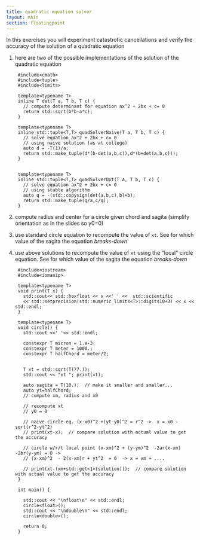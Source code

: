 ```yaml
---
title: quadratic equation solver
layout: main
section: floatingpoint
---
```


In this exercises you will experiment catastrofic cancellations and verify the accuracy of the solution of a quadratic equation

1. here are two of the possible implementations of the solution of the quadratic equation
       
        #include<cmath>
        #include<tuple>
        #include<limits>
       
        template<typename T>
        inline T det(T a, T b, T c) {
          // compute determinant for equation ax^2 + 2bx + c= 0
          return std::sqrt(b*b-a*c);
        }

        template<typename T>
        inline std::tuple<T,T> quadSolverNaive(T a, T b, T c) {
          // solve equation ax^2 + 2bx + c= 0
          // using naive solution (as at college)
          auto d = -T(1)/a;
          return std::make_tuple(d*(b-det(a,b,c)),d*(b+det(a,b,c)));  
        }


        template<typename T>
        inline std::tuple<T,T> quadSolverOpt(T a, T b, T c) {
          // solve equation ax^2 + 2bx + c= 0
          // using stable algorithm
          auto q = -(std::copysign(det(a,b,c),b)+b);
          return std::make_tuple(q/a,c/q);
        }
        

2. compute radius and center for a circle given chord and sagita (simplify orientation as in the slides so y0=0)
3. use standard circle equation to recompute the value of `xt`. See for which value of the sagita the equation _breaks-down_
4. use above solutions to recompute the value of `xt` using the "local" circle equation. See for which value of the sagita the equation _breaks-down_

        #include<iostream>
        #include<iomanip>

        template<typename T> 
        void print(T x) {
          std::cout<< std::hexfloat << x <<' ' <<  std::scientific
          << std::setprecision(std::numeric_limits<T>::digits10+3) << x << std::endl;
        }

        template<typename T>
        void circle() {
          std::cout <<' '<< std::endl;

          constexpr T micron = 1.e-3;
          constexpr T meter = 1000.;
          constexpr T halfChord = meter/2;
 
   
          T xt = std::sqrt(T(77.));
          std::cout << "xt "; print(xt);
 
          auto sagita = T(10.);  // make it smaller and smaller...
          auto yt=halfChord;
          // compute xm, radius and x0
	  
          // recompute xt
          // y0 = 0
          
          // naive circle eq. (x-x0)^2 +(yt-y0)^2 = r^2 ->  x = x0 - sqrt(r^2-yt^2)
          // print(xt-x);  // compare solution with actual value to get the accuracy

          // circle w/r/t local point (x-xm)^2 + (y-ym)^2  -2ar(x-xm) -2br(y-ym) = 0 ->
          // (x-xm)^2  - 2(x-xm)r + yt^2  = 0  -> x = xm + ....
          
          // print(xt-(xm+std::get<1>(solution)));  // compare solution with actual value to get the accuracy
        }

        int main() {
          
          std::cout << "\nfloat\n" << std::endl;
          circle<float>();
          std::cout << "\ndouble\n" << std::endl;
          circle<double>();
          
          return 0;
        }

